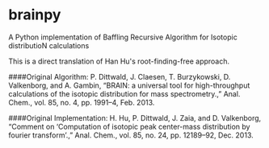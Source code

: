 # brainpy
A Python implementation of Baffling Recursive Algorithm for Isotopic distributioN calculations


This is a direct translation of Han Hu's root-finding-free approach.


####Original Algorithm:
P. Dittwald, J. Claesen, T. Burzykowski, D. Valkenborg, and A. Gambin, “BRAIN: a universal tool for high-throughput calculations of the isotopic distribution for mass spectrometry.,” Anal. Chem., vol. 85, no. 4, pp. 1991–4, Feb. 2013.

####Original Implementation:
H. Hu, P. Dittwald, J. Zaia, and D. Valkenborg, “Comment on ‘Computation of isotopic peak center-mass distribution by fourier transform’.,” Anal. Chem., vol. 85, no. 24, pp. 12189–92, Dec. 2013.
